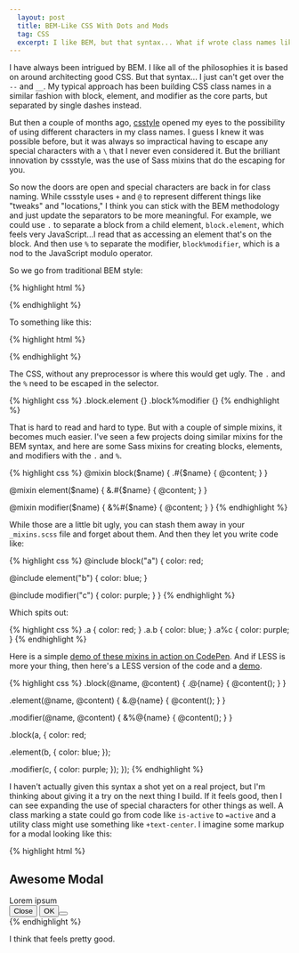 ```yaml
---
  layout: post
  title: BEM-Like CSS With Dots and Mods
  tag: CSS
  excerpt: I like BEM, but that syntax... What if wrote class names like `block.element` or `block%modifier` instead?
---
```


I have always been intrigued by BEM. I like all of the philosophies it is based on around architecting good CSS. But that syntax... I just can't get over the `--` and `__`. My typical approach has been building CSS class names in a similar fashion with block, element, and modifier as the core parts, but separated by single dashes instead.

But then a couple of months ago, [csstyle](http://www.csstyle.io/) opened my eyes to the possibility of using different characters in my class names. I guess I knew it was possible before, but it was always so impractical having to escape any special characters with a `\` that I never even considered it. But the brilliant innovation by cssstyle, was the use of Sass mixins that do the escaping for you.

So now the doors are open and special characters are back in for class naming. While cssstyle uses `+` and `@` to represent different things like "tweaks" and "locations," I think you can stick with the BEM methodology and just update the separators to be more meaningful. For example, we could use `.` to separate a block from a child element, `block.element`, which feels very JavaScript...I read that as accessing an element that's on the block. And then use `%` to separate the modifier, `block%modifier`, which is a nod to the JavaScript modulo operator.

So we go from traditional BEM style:

{% highlight html %}
<div class="block">
  <div class="block__element">
</div>
<div class="block--modifier"></div>
{% endhighlight %}

To something like this:

{% highlight html %}
<div class="block">
  <div class="block.element">
</div>
<div class="block%modifier"></div>
{% endhighlight %}

The CSS, without any preprocessor is where this would get ugly. The `.` and the `%` need to be escaped in the selector.

{% highlight css %}
.block\.element {}
.block\%modifier {}
{% endhighlight %}

That is hard to read and hard to type. But with a couple of simple mixins, it becomes much easier. I've seen a few projects doing similar mixins for the BEM syntax, and here are some Sass mixins for creating blocks, elements, and modifiers with the `.` and `%`.

{% highlight css %}
@mixin block($name) {
  .#{$name} {
    @content;
  }
}

@mixin element($name) {
  &\.#{$name} {
    @content;
  }
}

@mixin modifier($name) {
  &\%#{$name} {
    @content;
  }
}
{% endhighlight %}

While those are a little bit ugly, you can stash them away in your `_mixins.scss` file and forget about them. And then they let you write code like:

{% highlight css %}
@include block("a") {
  color: red;
  
  @include element("b") {
    color: blue;
  }
  
  @include modifier("c") {
    color: purple;
  }
}
{% endhighlight %}

Which spits out:

{% highlight css %}
.a {
  color: red;
}
.a\.b {
  color: blue;
}
.a\%c {
  color: purple;
}
{% endhighlight %}

Here is a simple [demo of these mixins in action on CodePen](http://codepen.io/ericponto/pen/dPzaMd). And if LESS is more your thing, then here's a LESS version of the code and a [demo](http://codepen.io/ericponto/pen/EawxjR).

{% highlight css %}
.block(@name, @content) {
  .@{name} {
    @content();
  }
}

.element(@name, @content) {
  &\.@{name} {
    @content();
  }
}

.modifier(@name, @content) {
  &\%@{name} {
    @content();
  }
}

.block(a, {
  color: red;
  
  .element(b, {
    color: blue;
  });
  
  .modifier(c, {
    color: purple;
  });
});
{% endhighlight %}

I haven't actually given this syntax a shot yet on a real project, but I'm thinking about giving it a try on the next thing I build. If it feels good, then I can see expanding the use of special characters for other things as well. A  class marking a state could go from code like `is-active` to `=active` and a utility class might use something like `+text-center`. I imagine some markup for a modal looking like this:

{% highlight html %}
<div class="modal =open">
  <div class="modal.header">
    <h2 class="modal.title">Awesome Modal</h2>
  </div>
  <div class="modal.content">
    Lorem ipsum
  </div>
  <div class="modal.footer +text-right">
    <button class="btn btn%cancel">Close</button>
    <button class="btn btn%submit">OK<button>
  </div>
</div>
{% endhighlight %}

I think that feels pretty good.